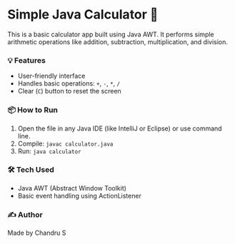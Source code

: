 # Simple Java Calculator 🧮

This is a basic calculator app built using Java AWT. It performs simple arithmetic operations like addition, subtraction, multiplication, and division.

### 💡 Features
- User-friendly interface
- Handles basic operations: `+`, `-`, `*`, `/`
- Clear (`C`) button to reset the screen

### 📦 How to Run
1. Open the file in any Java IDE (like IntelliJ or Eclipse) or use command line.
2. Compile: `javac calculator.java`
3. Run: `java calculator`

### 🛠️ Tech Used
- Java AWT (Abstract Window Toolkit)
- Basic event handling using ActionListener

### ✍️ Author
Made by Chandru S
